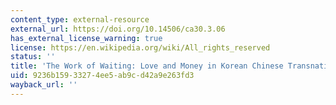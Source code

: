 ```yaml
---
content_type: external-resource
external_url: https://doi.org/10.14506/ca30.3.06
has_external_license_warning: true
license: https://en.wikipedia.org/wiki/All_rights_reserved
status: ''
title: 'The Work of Waiting: Love and Money in Korean Chinese Transnational Migration'
uid: 9236b159-3327-4ee5-ab9c-d42a9e263fd3
wayback_url: ''
---
```

